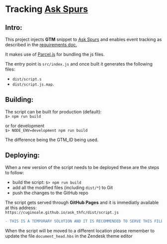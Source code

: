 # Tracking [Ask Spurs](https://ask.tottenhamhotspur.com/hc/en-us)

## Intro:

This project injects **GTM** snippet to [Ask Spurs](https://ask.tottenhamhotspur.com/hc/en-us) and enables event tracking as described in the [requirements doc.](https://docs.google.com/document/d/1qcj6a38auf5zmlhagOAE5rQCPUnuHNpD6mpSf5mOTcg/edit?usp=sharing)

It makes use of [Parcel.js](https://parceljs.org) for bundling the js files.

The entry point is `src/index.js` and once built it generates the following files:

- `dist/script.s`
- `dist/script.js.map`.

## Building:

The script can be built for production (default):  
`$> npm run build `

or for development  
`$> NODE_ENV=development npm run build `

The difference being the GTM_ID being used.

## Deploying:

When a new version of the script needs to be deployed these are the steps to follow:

- build the script: `$> npm run build `
- add all the modified files (including `dist/*`) to Git
- push the changes to the GitHub repo

The script gets served through **GitHub Pages** and it is immediatly available at this address:  
`https://cuginoale.github.io/ask_thfc/dist/script.js`

```diff
- THIS IS A TEMPORARY SOLUTION AND IT IS RECOMMENDED TO SERVE THIS FILE FROM A CDN OWNED BY THFC
```

When the script will be moved to a different location please remember to update the file `document_head.hbs` in the Zendesk theme editor
